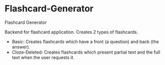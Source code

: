 # Flashcard-Generator
Flashcard Generator

Backend for flashcard application.
Creates 2 types of flashcards.
- Basic: Creates flashcards which have a front (a question) and back (the answer).
- Cloze-Deleted: Creates flashcards which present partial text and the full text when the user requests it.